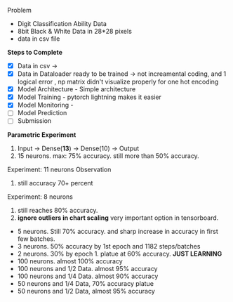 
Problem
- Digit Classification Ability
Data
- 8bit Black & White Data in 28*28 pixels
- data in csv file


**Steps to Complete**  
- [x] Data in csv -> 
- [x] Data in Dataloader ready to be trained -> not increamental coding, and 1 logical error , np matrix didn't visualize properly for one hot encoding
- [x] Model Architecture - Simple architecture
- [x] Model Training - pytorch lightning makes it easier
- [x] Model Monitoring - 
- [ ] Model Prediction
- [ ] Submission

**Parametric Experiment**
1. Input -> Dense(**13**) -> Dense(10) -> Output
2. 15 neurons. max: 75% accuracy. still more than 50% accuracy.

Experiment: 11 neurons
Observation
1. still accuracy 70+ percent

Experiment: 8 neurons
1. still reaches 80% accuracy. 
2. **ignore outliers in chart scaling** very important option in tensorboard.

- 5 neurons. Still 70% accuracy. and sharp increase in accuracy in first few batches.
- 3 neurons. 50% accuracy by 1st epoch and 1182 steps/batches
- 2 neurons. 30% by epoch 1. platue at 60% accuracy. **JUST LEARNING**
- 100 neurons. almost 100% accuracy
- 100 neurons and 1/2 Data. almost 95% accuracy
- 100 neurons and 1/4 Data. almost 90% accuracy
- 50 neurons  and 1/4 Data, 70% accuracy platue
- 50 neurons  and 1/2 Data, almost 95% accuracy